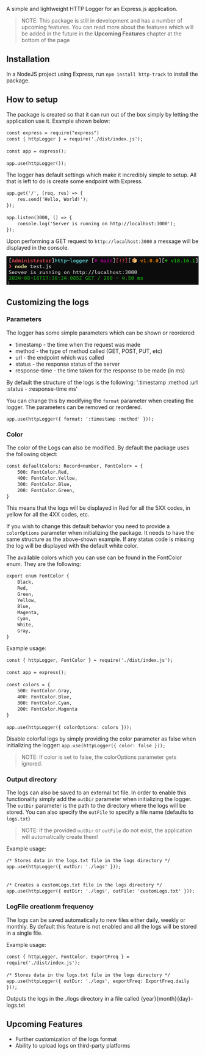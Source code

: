 A simple and lightweight HTTP Logger for an Express.js application.

> NOTE: This package is still in development and has a number of upcoming features. You can read more about the features which will be added in the future in the **Upcoming Features** chapter at the bottom of the page

## Installation

In a NodeJS project using Express, run `npm install http-track` to install the package.

## How to setup

The package is created so that it can run out of the box simply by letting the application use it. Example shown below:

```
const express = require("express")
const { httpLogger } = require('./dist/index.js');

const app = express();

app.use(httpLogger());
```

The logger has default settings which make it incredibly simple to setup. All that is left to do is create some endpoint with Express.

```
app.get('/', (req, res) => {
    res.send('Hello, World!');
});

app.listen(3000, () => {
    console.log('Server is running on http://localhost:3000');
});
```

Upon performing a GET request to `http://localhost:3000` a message will be displayed in the console.

![Example GET request](./assets/example_request.png)

## Customizing the logs

### Parameters

The logger has some simple parameters which can be shown or reordered:

- timestamp - the time when the request was made
- method - the type of method called (GET, POST, PUT, etc)
- url - the endpoint which was called
- status - the response status of the server
- response-time - the time taken for the response to be made (in ms)

By default the structure of the logs is the following:
':timestamp :method :url :status - :response-time ms'

You can change this by modifying the `format` parameter when creating the logger. The parameters can be removed or reordered.

```
app.use(httpLogger({ format: ':timestamp :method' }));
```

### Color

The color of the Logs can also be modified. By default the package uses the following object:

```
const defaultColors: Record<number, FontColor> = {
    500: FontColor.Red,
    400: FontColor.Yellow,
    300: FontColor.Blue,
    200: FontColor.Green,
}
```

This means that the logs will be displayed in Red for all the 5XX codes, in yellow for all the 4XX codes, etc.

If you wish to change this default behavior you need to provide a `colorOptions` parameter when initializing the package. It needs to have the same structure as the above-shown example. If any status code is missing the log will be displayed with the default white color.

The available colors which you can use can be found in the FontColor enum. They are the following:

```
export enum FontColor {
    Black,
    Red,
    Green,
    Yellow,
    Blue,
    Magenta,
    Cyan,
    White,
    Gray,
}
```

Example usage:

```
const { httpLogger, FontColor } = require('./dist/index.js');

const app = express();

const colors = {
    500: FontColor.Gray,
    400: FontColor.Blue,
    300: FontColor.Cyan,
    200: FontColor.Magenta
}

app.use(httpLogger({ colorOptions: colors }));
```

Disable colorful logs by simply providing the color parameter as false when initializing the logger: `app.use(httpLogger({ color: false }));`

> NOTE: If color is set to false, the colorOptions parameter gets ignored.

### Output directory

The logs can also be saved to an external txt file. In order to enable this functionality simply add the `outDir` parameter when initializing the logger. The `outDir` parameter is the path to the directory where the logs will be stored. You can also specify the `outFile` to specify a file name (defaults to `logs.txt`)

> NOTE: If the provided `outDir` or `outFile` do not exist, the application will automatically create them!

Example usage:

```
/* Stores data in the logs.txt file in the logs directory */
app.use(httpLogger({ outDir: './logs' }));


/* Creates a customLogs.txt file in the logs directory */
app.use(httpLogger({ outDir: './logs', outFile: 'customLogs.txt' }));
```

### LogFile creationm frequency

The logs can be saved automatically to new files either daily, weekly or monthly. By default this feature is not enabled and all the logs will be stored in a single file.

Example usage:

```
const { httpLogger, FontColor, ExportFreq } = require('./dist/index.js');

/* Stores data in the logs.txt file in the logs directory */
app.use(httpLogger({ outDir: './logs', exportFreq: ExportFreq.daily }));
```

Outputs the logs in the ./logs directory in a file called {year}{month}{day}-logs.txt

## Upcoming Features

- Further customization of the logs format
- Ability to upload logs on third-party platforms

